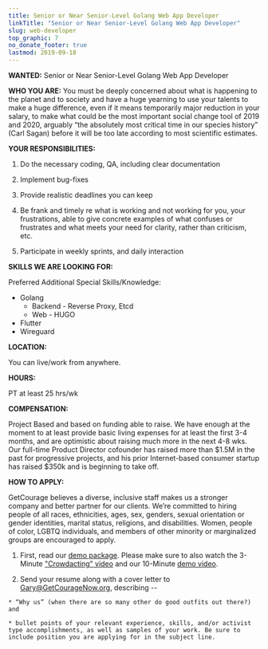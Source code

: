 ```yaml
---
title: Senior or Near Senior-Level Golang Web App Developer
linkTitle: "Senior or Near Senior-Level Golang Web App Developer"
slug: web-developer
top_graphic: 7
no_donate_footer: true
lastmod: 2019-09-18
---
```


**WANTED:** Senior or Near Senior-Level Golang Web App Developer

**WHO YOU ARE:** You must be deeply concerned about what is happening to the planet and to society and have a huge yearning to use your talents to make a huge difference, even if it means temporarily major reduction in your salary, to make what could be the most important social change tool of 2019 and 2020, arguably “the absolutely most critical time in our species history” (Carl Sagan)  before it will be too late according to most scientific estimates.

**YOUR RESPONSIBILITIES:**

  1. Do the necessary coding, QA, including clear documentation

  2. Implement bug-fixes

  3. Provide realistic deadlines you can keep

  4. Be frank and timely re what is working and not working for you, your frustrations, able to give concrete examples of what confuses or frustrates and what meets your need for clarity, rather than criticism, etc.

  5. Participate in weekly sprints, and daily interaction

**SKILLS WE ARE LOOKING FOR:**

Preferred Additional Special Skills/Knowledge:

  * Golang
    * Backend - Reverse Proxy, Etcd
    * Web - HUGO
  * Flutter
  * Wireguard

**LOCATION:**

You can live/work from anywhere.

**HOURS:**

PT at least 25 hrs/wk

**COMPENSATION:**

Project Based and based on funding able to raise. We have enough at the moment to at least provide basic living expenses for at least the first 3-4 months, and are optimistic about raising much more in the next 4-8 wks. Our full-time Product Director cofounder has raised more than $1.5M in the past for progressive projects, and his prior Internet-based consumer startup has raised $350k and is beginning to take off.

**HOW TO APPLY:**

GetCourage believes a diverse, inclusive staff makes us a stronger company and better partner for our clients. We’re committed to hiring people of all races, ethnicities, ages, sex, genders, sexual orientation or gender identities, marital status, religions, and disabilities. Women, people of color, LGBTQ individuals, and members of other minority or marginalized groups are encouraged to apply.

  1. First, read our [demo package](http://bit.ly/GetCouragePrep). Please make sure to also watch the 3-Minute ["Crowdacting" video](http://bit.ly/crowdacting) and our 10-Minute [demo video](http://bit.ly/GetCourageZoomDemo6).

  3. Send your resume along with a cover letter to [Gary@GetCourageNow.org](mailto:Gary@GetCourageNow.org), describing --

    * “Why us” (when there are so many other do good outfits out there?) and

    * bullet points of your relevant experience, skills, and/or activist type accomplishments, as well as samples of your work. Be sure to include position you are applying for in the subject line.